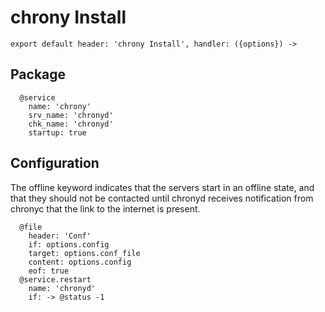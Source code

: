 
# chrony Install

    export default header: 'chrony Install', handler: ({options}) ->

## Package

      @service
        name: 'chrony'
        srv_name: 'chronyd'
        chk_name: 'chronyd'
        startup: true

## Configuration

The offline keyword indicates that the servers start in an offline state, and
that they should not be contacted until chronyd receives notification from
chronyc that the link to the internet is present. 

      @file
        header: 'Conf'
        if: options.config
        target: options.conf_file
        content: options.config
        eof: true
      @service.restart
        name: 'chronyd'
        if: -> @status -1
